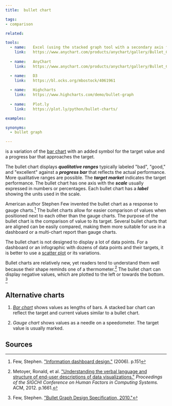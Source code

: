 ```yaml
---
title:  bullet chart

tags:
- comparison

related:

tools:
  - name:   Excel (using the stacked graph tool with a secondary axis for performance indicator)
    link:   https://www.anychart.com/products/anychart/gallery/Bullet_Charts/
      
  - name:   AnyChart
    link:   https://www.anychart.com/products/anychart/gallery/Bullet_Charts/

  - name:   D3
    link:   https://bl.ocks.org/mbostock/4061961
    
  - name:   Highcharts
    link:   https://www.highcharts.com/demo/bullet-graph
  
  - name:   Plot.ly
    link:   https://plot.ly/python/bullet-charts/

examples:

synonyms:
  - bullet graph

---
```


is a variation of the [bar chart](/bar-chart) with an added symbol for the target value and a progress bar that approaches the target.

<!--more-->
The bullet chart displays ***qualitative ranges*** typically labeled "bad", "good," and "excellent" against a ***progress bar*** that reflects the actual performance. More qualitative ranges are possible. The ***target market*** indicates the target performance. The bullet chart has one axis with the ***scale*** usually expressed in numbers or percentages. Each bullet chart has a ***label*** showing the units used in the scale.
 
American author Stephen Few invented the bullet chart as a response to gauge charts.[^few] The bullet charts allow for easier comparison of values when positioned next to each other than the gauge charts.
The purpose of the bullet chart is the comparison of value to its target. Several bullet charts that are aligned can be easily compared, making them more suitable for use in a dashboard or a multi-chart report than gauge charts.

The bullet chart is not designed to display a lot of data points. For a dashboard or an infographic with dozens of data points and their targets, it is better to use a [scatter plot](/scatter-plot) or its variations.
 
Bullet charts are relatively new, yet readers tend to understand them well because their shape reminds one of a thermometer.[^metoyer]
The bullet chart can display negative values, which are plotted to the left or towards the bottom. [^few2]
 
 
 ## Alternative charts
 1. [*Bar chart*](/bar-chart) shows values as lengths of bars. A stacked bar chart can reflect the target and current values similar to a bullet chart.
 
 2. *Gauge chart* shows values as a needle on a speedometer. The target value is usually marked.

## Sources
[^few]: Few, Stephen. ["Information dashboard design."](https://the-eye.eu/public/Books/IT%20Various/information_dashboard_design.pdf) (2006). p.151 
[^metoyer]: Metoyer, Ronald, et al. ["Understanding the verbal language and structure of end-user descriptions of data visualizations."](https://www.microsoft.com/en-us/research/wp-content/uploads/2016/02/p1659-metoyer.pdf) *Proceedings of the SIGCHI Conference on Human Factors in Computing Systems.* ACM, 2012. p.1661. 
[^few2]: Few, Stephen. ["Bullet Graph Design Specification, 2010."](https://www.perceptualedge.com/articles/misc/Bullet_Graph_Design_Spec.pdf)
